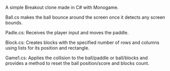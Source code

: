 A simple Breakout clone made in C# with Monogame.

Ball.cs makes the ball bounce around the screen once it detects any screen bounds.

Padle.cs: Receives the player input and moves the paddle.

Block.cs: Creates blocks with the specified number of rows and columns using lists for its position and rectangle.

Game1.cs: Applies the collision to the ball/paddle or ball/blocks and provides a method to reset the ball position/score and blocks count.
